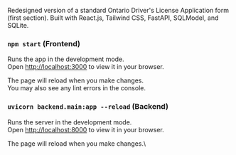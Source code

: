 Redesigned version of a standard Ontario Driver's License Application form (first section). Built with React.js, Tailwind CSS, FastAPI, SQLModel, and SQLite.

### `npm start` (Frontend)

Runs the app in the development mode.\
Open [http://localhost:3000](http://localhost:3000) to view it in your browser.

The page will reload when you make changes.\
You may also see any lint errors in the console.

### `uvicorn backend.main:app --reload` (Backend)

Runs the server in the development mode.\
Open [http://localhost:8000](http://localhost:8000) to view it in your browser.

The page will reload when you make changes.\

